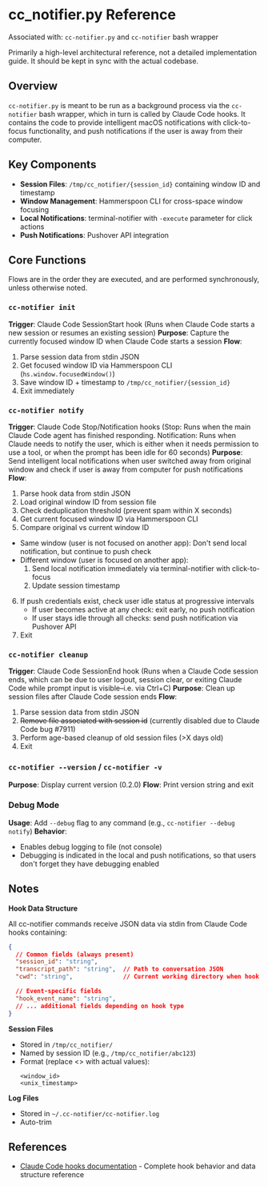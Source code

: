 # cc_notifier.py Reference

Associated with: `cc-notifier.py` and `cc-notifier` bash wrapper

Primarily a high-level architectural reference, not a detailed implementation guide. It should be kept in sync with the actual codebase.

## Overview
`cc-notifier.py` is meant to be run as a background process via the `cc-notifier` bash wrapper, which in turn is called by Claude Code hooks. It contains the code to provide intelligent macOS notifications with click-to-focus functionality, and push notifications if the user is away from their computer.

## Key Components

- **Session Files**: `/tmp/cc_notifier/{session_id}` containing window ID and timestamp
- **Window Management**: Hammerspoon CLI for cross-space window focusing
- **Local Notifications**: terminal-notifier with `-execute` parameter for click actions
- **Push Notifications**: Pushover API integration

## Core Functions

Flows are in the order they are executed, and are performed synchronously, unless otherwise noted.

### `cc-notifier init`
**Trigger**: Claude Code SessionStart hook (Runs when Claude Code starts a new session or resumes an existing session)
**Purpose**: Capture the currently focused window ID when Claude Code starts a session
**Flow**:
1. Parse session data from stdin JSON
2. Get focused window ID via Hammerspoon CLI (`hs.window.focusedWindow()`)
3. Save window ID + timestamp to `/tmp/cc_notifier/{session_id}`
4. Exit immediately

### `cc-notifier notify`
**Trigger**: Claude Code Stop/Notification hooks (Stop: Runs when the main Claude Code agent has finished responding. Notification: Runs when Claude needs to notify the user, which is either when it needs permission to use a tool, or when the prompt has been idle for 60 seconds)
**Purpose**: Send intelligent local notifications when user switched away from original window and check if user is away from computer for push notifications
**Flow**:
1. Parse hook data from stdin JSON
2. Load original window ID from session file
3. Check deduplication threshold (prevent spam within X seconds)
4. Get current focused window ID via Hammerspoon CLI
5. Compare original vs current window ID
  - Same window (user is not focused on another app): Don't send local notification, but continue to push check
  - Different window (user is focused on another app):
    1. Send local notification immediately via terminal-notifier with click-to-focus
    2. Update session timestamp
6. If push credentials exist, check user idle status at progressive intervals
    - If user becomes active at any check: exit early, no push notification
    - If user stays idle through all checks: send push notification via Pushover API
7. Exit

### `cc-notifier cleanup`
**Trigger**: Claude Code SessionEnd hook (Runs when a Claude Code session ends, which can be due to user logout, session clear, or exiting Claude Code while prompt input is visible–i.e. via Ctrl+C)
**Purpose**: Clean up session files after Claude Code session ends
**Flow**:
1. Parse session data from stdin JSON
2. ~~Remove file associated with session id~~ (currently disabled due to Claude Code bug #7911)
3. Perform age-based cleanup of old session files (>X days old)
4. Exit

### `cc-notifier --version` / `cc-notifier -v`
**Purpose**: Display current version (0.2.0)
**Flow**: Print version string and exit

### Debug Mode
**Usage**: Add `--debug` flag to any command (e.g., `cc-notifier --debug notify`)
**Behavior**:
- Enables debug logging to file (not console)
- Debugging is indicated in the local and push notifications, so that users don't forget they have debugging enabled

## Notes

**Hook Data Structure**

All cc-notifier commands receive JSON data via stdin from Claude Code hooks containing:
```json
{
  // Common fields (always present)
  "session_id": "string",
  "transcript_path": "string",  // Path to conversation JSON
  "cwd": "string",              // Current working directory when hook is invoked

  // Event-specific fields
  "hook_event_name": "string",
  // ... additional fields depending on hook type
}
```

**Session Files**
- Stored in `/tmp/cc_notifier/`
- Named by session ID (e.g., `/tmp/cc_notifier/abc123`)
- Format (replace <> with actual values):
  ```
  <window_id>
  <unix_timestamp>
  ```

**Log Files**
- Stored in `~/.cc-notifier/cc-notifier.log`
- Auto-trim

## References
- [Claude Code hooks documentation](https://docs.claude.com/en/docs/claude-code/hooks) - Complete hook behavior and data structure reference
